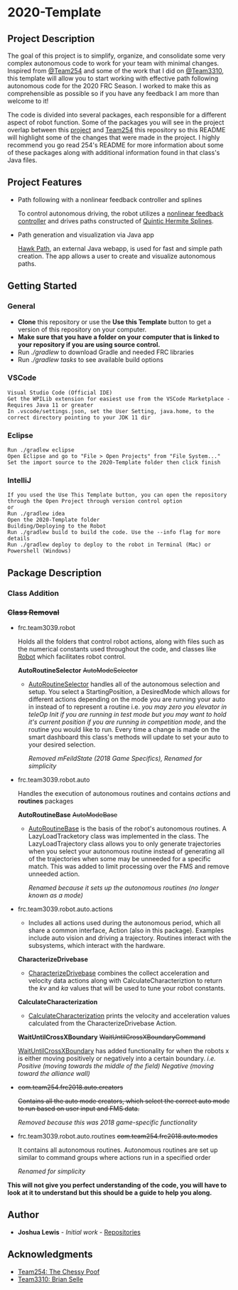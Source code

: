 # 2020-Template 
## Project Description

The goal of this project is to simplify, organize, and consolidate some very complex autonomous code to work for your team with minimal changes. Inspired from [@Team254](https://github.com/Team254) and some of the work that I did on [@Team3310](https://github.com/Team3310), this template will allow you to start working with effective path following autonomous code for the 2020 FRC Season. I worked to make this as comprehensible as possible so if you have any feedback I am more than welcome to it! 

The code is divided into several packages, each responsible for a different aspect of robot function. Some of the packages you will see in the project overlap between this [project](https://github.com/JoshLew7/2020-Template) and [Team254](https://github.com/Team254/FRC-2018-Public#frc-2018) this repository so this README will highlight some of the changes that were made in the project. I highly recommend you go read 254's README for more information about some of these packages along with additional information found in that class's Java files.

## Project Features
* Path following with a nonlinear feedback controller and splines
    
    To control autonomous driving, the robot utilizes a [nonlinear feedback controller](https://github.com/JoshLew7/2020-Templete/blob/master/src/main/java/frc/team3039/robot/planners/DriveMotionPlanner.java) and drives paths constructed of [Quintic Hermite Splines](https://github.com/JoshLew7/2020-Templete/blob/master/src/main/java/frc/team3039/utility/lib/spline/QuinticHermiteSpline.java).
    
* Path generation and visualization via Java app

    [Hawk Path](https://github.com/JoshLew7/2020-Template/tree/master/src/main/java/frc/team3039/path), an external Java webapp, is used for fast and simple path creation. The app allows a user to create and visualize autonomous paths.

## Getting Started
  ### General
  * **Clone** this repository or use the **Use this Template** button to get a version of this repository on your computer.  
  *  **Make sure that you have a folder on your computer that is linked to your repository if you are using source control.**
  * Run *./gradlew* to download Gradle and needed FRC libraries
  * Run *./gradlew tasks* to see available build options
  
  ### VSCode 
    Visual Studio Code (Official IDE)
    Get the WPILib extension for easiest use from the VSCode Marketplace - Requires Java 11 or greater
    In .vscode/settings.json, set the User Setting, java.home, to the correct directory pointing to your JDK 11 dir
  
  ### Eclipse
    Run ./gradlew eclipse
    Open Eclipse and go to "File > Open Projects" from "File System..."
    Set the import source to the 2020-Template folder then click finish
  ### IntelliJ
    If you used the Use This Template button, you can open the repository through the Open Project through version control option
    or
    Run ./gradlew idea
    Open the 2020-Template folder
    Building/Deploying to the Robot
    Run ./gradlew build to build the code. Use the --info flag for more details
    Run ./gradlew deploy to deploy to the robot in Terminal (Mac) or Powershell (Windows)
    
## Package Description 

 ### **Class Addition**
  
 ### ~~Class Removal~~
  
* frc.team3039.robot
 
  Holds all the folders that control robot actions, along with files such as the numerical constants used throughout the code, and classes like [Robot](https://github.com/JoshLew7/2020-Template/blob/master/src/main/java/frc/team3039/robot/Robot.java) which facilitates robot control. 
  
  **AutoRoutineSelector**   ~~AutoModeSelector~~
  
  * [AutoRoutineSelector](https://github.com/JoshLew7/2020-Template/blob/master/src/main/java/frc/team3039/robot/AutoRoutineSelector.java) handles all of the autonomous selection and setup. You select a StartingPosition, a DesiredMode which allows for different actions depending on the mode you are running your auto in instead of to represent a routine i.e. *you may zero you elevator in teleOp Init if you are running in test mode but you may want to hold it's current position if you are running in competition mode*, and the routine you would like to run. Every time a change is made on the smart dashboard this class's methods will update to set your auto to your desired selection. 
  
    *Removed mFeildState (2018 Game Specifics), Renamed for simplicity*

  
* frc.team3039.robot.auto

  Handles the execution of autonomous routines and contains *actions* and **routines** packages
  
  **AutoRoutineBase**   ~~AutoModeBase~~
  
  * [AutoRoutineBase](https://github.com/JoshLew7/2020-Template/blob/master/src/main/java/frc/team3039/robot/auto/AutoRoutineBase.java) is the basis of the robot's autonomous routines. A LazyLoadTracketory class was implemented in the class. The LazyLoadTrajectory class allows you to only generate trajectories when you select your autonomous routine instead of generating all of the trajectories when some may be unneeded for a specific match. This was added to limit processing over the FMS and remove unneeded action.
  
    *Renamed because it sets up the autonomous routines (no longer known as a mode)*

* frc.team3039.robot.auto.actions

  * Includes all actions used during the autonomous period, which all share a common interface, Action (also in this package). Examples include auto vision and driving a trajectory. Routines interact with the subsystems, which interact with the hardware.
  
  **CharacterizeDrivebase**
  
  * [CharacterizeDrivebase](https://github.com/JoshLew7/2020-Template/blob/master/src/main/java/frc/team3039/robot/auto/actions/CharacterizeDrivebase.java) combines the collect acceleration and velocity data actions along with CalculateCharacteriztion to return the *kv* and *ka* values that will be used to tune your robot constants. 
  
  **CalculateCharacterization**
  
  * [CalculateCharacterization](https://github.com/JoshLew7/2020-Template/blob/master/src/main/java/frc/team3039/robot/auto/actions/CalculateCharacterization.java) prints the velocity and acceleration values calculated from the CharacterizeDrivebase Action.
  
  **WaitUntilCrossXBoundary** ~~WaitUntilCrossXBoundaryCommand~~
  
  
  [WaitUntilCrossXBoundary](https://github.com/JoshLew7/2020-Template/blob/master/src/main/java/frc/team3039/robot/auto/actions/WaitUntilCrossXBoundary.java)  has added functionality for when the robots x is either moving positively or negatively into a certain boundary. *i.e. Positive (moving towards the middle of the field) Negative (moving toward the alliance wall)*
   
* ~~com.team254.frc2018.auto.creators~~

   ~~Contains all the auto mode creators, which select the correct auto mode to run based on user input and FMS data.~~

  *Removed because this was 2018 game-specific functionality*

* frc.team3039.robot.auto.routines ~~com.team254.frc2018.auto.modes~~

  It contains all autonomous routines. Autonomous routines are set up similar to command groups where actions run in a specified order 
  
  *Renamed for simplicity*
  
 **This will not give you perfect understanding of the code, you will have to look at it to understand but this should be a guide to help you along.**
  
## Author

* **Joshua Lewis** - *Initial work* - [Repositories](https://github.com/JoshLew7)

## Acknowledgments

* [Team254: The Chessy Poof](https://github.com/Team254)
* [Team3310: Brian Selle](https://github.com/BrianSelle)

